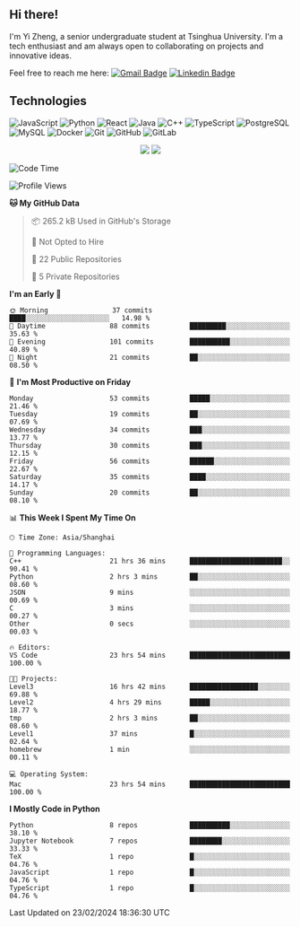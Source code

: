 ## Hi there!

I'm Yi Zheng, a senior undergraduate student at Tsinghua University. I'm a tech enthusiast and am always open to collaborating on projects and innovative ideas.

Feel free to reach me here: [![Gmail Badge](https://img.shields.io/badge/-zhengyi20thu@gmail.com-c14438?style=flat-square&logo=Gmail&logoColor=white&link=mailto:zhengyi20thu@gmail.com)](mailto:zhengyi20thu@gmail.com)
[![Linkedin Badge](https://img.shields.io/badge/-yizheng20-blue?style=flat-square&logo=Linkedin&logoColor=white&link=https://www.linkedin.com/in/yizheng20/)](https://www.linkedin.com/in/yizheng20/)

## Technologies

![JavaScript](https://img.shields.io/badge/-JavaScript-black?style=flat-square&logo=javascript)
![Python](https://img.shields.io/badge/-Python-black?style=flat-square&logo=Python)
![React](https://img.shields.io/badge/-React-black?style=flat-square&logo=react)
![Java](https://img.shields.io/badge/-java-E34A86?style=flat-square&logo=java)
![C++](https://img.shields.io/badge/-C++-00599C?style=flat-square&logo=c)
![TypeScript](https://img.shields.io/badge/-TypeScript-007ACC?style=flat-square&logo=typescript)
![PostgreSQL](https://img.shields.io/badge/-PostgreSQL-336791?style=flat-square&logo=postgresql)
![MySQL](https://img.shields.io/badge/-MySQL-black?style=flat-square&logo=mysql)
![Docker](https://img.shields.io/badge/-Docker-black?style=flat-square&logo=docker)
![Git](https://img.shields.io/badge/-Git-black?style=flat-square&logo=git)
![GitHub](https://img.shields.io/badge/-GitHub-181717?style=flat-square&logo=github)
![GitLab](https://img.shields.io/badge/-GitLab-FCA121?style=flat-square&logo=gitlab)

<p align="center">
    <img src = "https://github-readme-stats.vercel.app/api?username=Zheng-Yi-git&show_icons=true&theme=yeblu&hide_border=true&count_private=true">
    <img src = "https://github-readme-stats.vercel.app/api/top-langs/?username=Zheng-Yi-git&hide=html,css&theme=yeblu&layout=compact&hide_border=true&count_private=true&langs_count=8">
</p>

<!--START_SECTION:waka-->
![Code Time](http://img.shields.io/badge/Code%20Time-888%20hrs%2033%20mins-blue)

![Profile Views](http://img.shields.io/badge/Profile%20Views-0-blue)

**🐱 My GitHub Data** 

> 📦 265.2 kB Used in GitHub's Storage 
 > 
> 🚫 Not Opted to Hire
 > 
> 📜 22 Public Repositories 
 > 
> 🔑 5 Private Repositories 
 > 
**I'm an Early 🐤** 

```text
🌞 Morning                37 commits          ████░░░░░░░░░░░░░░░░░░░░░   14.98 % 
🌆 Daytime                88 commits          █████████░░░░░░░░░░░░░░░░   35.63 % 
🌃 Evening                101 commits         ██████████░░░░░░░░░░░░░░░   40.89 % 
🌙 Night                  21 commits          ██░░░░░░░░░░░░░░░░░░░░░░░   08.50 % 
```
📅 **I'm Most Productive on Friday** 

```text
Monday                   53 commits          █████░░░░░░░░░░░░░░░░░░░░   21.46 % 
Tuesday                  19 commits          ██░░░░░░░░░░░░░░░░░░░░░░░   07.69 % 
Wednesday                34 commits          ███░░░░░░░░░░░░░░░░░░░░░░   13.77 % 
Thursday                 30 commits          ███░░░░░░░░░░░░░░░░░░░░░░   12.15 % 
Friday                   56 commits          ██████░░░░░░░░░░░░░░░░░░░   22.67 % 
Saturday                 35 commits          ████░░░░░░░░░░░░░░░░░░░░░   14.17 % 
Sunday                   20 commits          ██░░░░░░░░░░░░░░░░░░░░░░░   08.10 % 
```


📊 **This Week I Spent My Time On** 

```text
🕑︎ Time Zone: Asia/Shanghai

💬 Programming Languages: 
C++                      21 hrs 36 mins      ███████████████████████░░   90.41 % 
Python                   2 hrs 3 mins        ██░░░░░░░░░░░░░░░░░░░░░░░   08.60 % 
JSON                     9 mins              ░░░░░░░░░░░░░░░░░░░░░░░░░   00.69 % 
C                        3 mins              ░░░░░░░░░░░░░░░░░░░░░░░░░   00.27 % 
Other                    0 secs              ░░░░░░░░░░░░░░░░░░░░░░░░░   00.03 % 

🔥 Editors: 
VS Code                  23 hrs 54 mins      █████████████████████████   100.00 % 

🐱‍💻 Projects: 
Level3                   16 hrs 42 mins      █████████████████░░░░░░░░   69.88 % 
Level2                   4 hrs 29 mins       █████░░░░░░░░░░░░░░░░░░░░   18.77 % 
tmp                      2 hrs 3 mins        ██░░░░░░░░░░░░░░░░░░░░░░░   08.60 % 
Level1                   37 mins             █░░░░░░░░░░░░░░░░░░░░░░░░   02.64 % 
homebrew                 1 min               ░░░░░░░░░░░░░░░░░░░░░░░░░   00.11 % 

💻 Operating System: 
Mac                      23 hrs 54 mins      █████████████████████████   100.00 % 
```

**I Mostly Code in Python** 

```text
Python                   8 repos             ██████████░░░░░░░░░░░░░░░   38.10 % 
Jupyter Notebook         7 repos             ████████░░░░░░░░░░░░░░░░░   33.33 % 
TeX                      1 repo              █░░░░░░░░░░░░░░░░░░░░░░░░   04.76 % 
JavaScript               1 repo              █░░░░░░░░░░░░░░░░░░░░░░░░   04.76 % 
TypeScript               1 repo              █░░░░░░░░░░░░░░░░░░░░░░░░   04.76 % 
```




 Last Updated on 23/02/2024 18:36:30 UTC
<!--END_SECTION:waka-->
